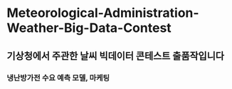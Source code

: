 # Meteorological-Administration-Weather-Big-Data-Contest

## 기상청에서 주관한 날씨 빅데이터 콘테스트 출품작입니다

### 냉난방가전 수요 예측 모델, 마케팅
